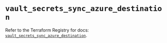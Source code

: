 # `vault_secrets_sync_azure_destination`

Refer to the Terraform Registry for docs: [`vault_secrets_sync_azure_destination`](https://registry.terraform.io/providers/hashicorp/vault/4.3.0/docs/resources/secrets_sync_azure_destination).
